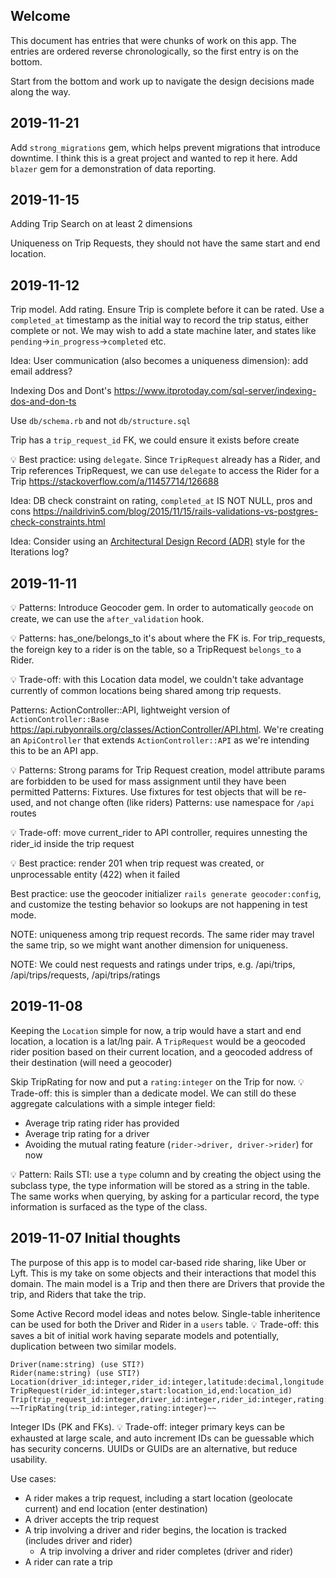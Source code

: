 ## Welcome

This document has entries that were chunks of work on this app. The entries are ordered reverse chronologically, so the first entry is on the bottom.

Start from the bottom and work up to navigate the design decisions made along the way.


## 2019-11-21

Add `strong_migrations` gem, which helps prevent migrations that introduce downtime. I think this is a great project and wanted to rep it here.
Add `blazer` gem for a demonstration of data reporting.


## 2019-11-15

Adding Trip Search on at least 2 dimensions

Uniqueness on Trip Requests, they should not have the same start and end location.


## 2019-11-12

Trip model. Add rating. Ensure Trip is complete before it can be rated. Use a `completed_at` timestamp as the initial way to record the trip status, either complete or not. We may wish to add a state machine later, and states like `pending`->`in_progress`->`completed` etc.

Idea: User communication (also becomes a uniqueness dimension): add email address?

Indexing Dos and Dont's <https://www.itprotoday.com/sql-server/indexing-dos-and-don-ts>

Use `db/schema.rb` and not `db/structure.sql`

Trip has a `trip_request_id` FK, we could ensure it exists before create

:bulb: Best practice: using `delegate`. Since `TripRequest` already has a Rider, and Trip references TripRequest, we can use `delegate` to access the Rider for a Trip <https://stackoverflow.com/a/11457714/126688>

Idea: DB check constraint on rating, `completed_at` IS NOT NULL, pros and cons <https://naildrivin5.com/blog/2015/11/15/rails-validations-vs-postgres-check-constraints.html>

Idea: Consider using an [Architectural Design Record (ADR)](https://adr.github.io/) style for the Iterations log?

## 2019-11-11

:bulb: Patterns: Introduce Geocoder gem. In order to automatically `geocode` on create, we can use the `after_validation` hook.

:bulb: Patterns: has_one/belongs_to it's about where the FK is. For trip_requests, the foreign key to a rider is on the table, so a TripRequest `belongs_to` a Rider.

:bulb: Trade-off: with this Location data model, we couldn't take advantage currently of common locations being shared among trip requests.

Patterns: ActionController::API, lightweight version of `ActionController::Base` <https://api.rubyonrails.org/classes/ActionController/API.html>. We're creating an `ApiController` that extends `ActionController::API` as we're intending this to be an API app.

:bulb: Patterns: Strong params for Trip Request creation, model attribute params are forbidden to be used for mass assignment until they have been permitted
Patterns: Fixtures. Use fixtures for test objects that will be re-used, and not change often (like riders)
Patterns: use namespace for `/api` routes

:bulb: Trade-off: move current_rider to API controller, requires unnesting the rider_id inside the trip request

:bulb: Best practice: render 201 when trip request was created, or unprocessable entity (422) when it failed

Best practice: use the geocoder initializer `rails generate geocoder:config`, and customize the testing behavior so lookups are not happening in test mode.

NOTE: uniqueness among trip request records. The same rider may travel the same trip, so we might want another dimension for uniqueness.

NOTE: We could nest requests and ratings under trips, e.g. /api/trips, /api/trips/requests, /api/trips/ratings

## 2019-11-08

Keeping the `Location` simple for now, a trip would have a start and end location,
a location is a lat/lng pair. A `TripRequest` would be a geocoded rider position based
on their current location, and a geocoded address of their destination (will need a geocoder)

Skip TripRating for now and put a `rating:integer` on the Trip for now. :bulb: Trade-off: this is simpler than a dedicate model. We can still do these aggregate calculations with a simple integer field:

* Average trip rating rider has provided
* Average trip rating for a driver
* Avoiding the mutual rating feature (`rider->driver, driver->rider`) for now


:bulb: Pattern: Rails STI: use a `type` column and by creating the object using the subclass type, the type information will be stored as a string in the table.
The same works when querying, by asking for a particular record, the type information is surfaced as the type of the class.


## 2019-11-07 Initial thoughts

The purpose of this app is to model car-based ride sharing, like Uber or Lyft. This is my take on some objects and their interactions that model this domain. The main model is a Trip and then there are Drivers that provide the trip, and Riders that take the trip.


Some Active Record model ideas and notes below. Single-table inheritence can be used for both the Driver and Rider in a `users` table. :bulb: Trade-off: this saves a bit of initial work having separate models and potentially, duplication between two similar models.

```
Driver(name:string) (use STI?)
Rider(name:string) (use STI?)
Location(driver_id:integer,rider_id:integer,latitude:decimal,longitude:decimal)
TripRequest(rider_id:integer,start:location_id,end:location_id)
Trip(trip_request_id:integer,driver_id:integer,rider_id:integer,rating:integer)
~~TripRating(trip_id:integer,rating:integer)~~
```

Integer IDs (PK and FKs). :bulb: Trade-off: integer primary keys can be exhausted at large scale, and auto increment IDs can be guessable which has security concerns. UUIDs or GUIDs are an alternative, but reduce usability.


Use cases:

* A rider makes a trip request, including a start location (geolocate current) and end location (enter destination)
* A driver accepts the trip request
* A trip involving a driver and rider begins, the location is tracked (includes driver and rider)
  * A trip involving a driver and rider completes (driver and rider)
* A rider can rate a trip

